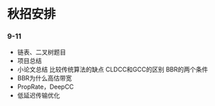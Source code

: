 # 秋招安排

### 9-11

- 链表、二叉树题目
- 项目总结
- 小论文总结 比较传统算法的缺点 CLDCC和GCC的区别 BBR的两个条件 
- BBR为什么高估带宽
- PropRate，DeepCC
- 低延迟传输优化